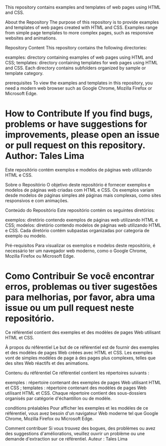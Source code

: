 This repository contains examples and templates of web pages using HTML and CSS.

About the Repository
The purpose of this repository is to provide examples and templates of web pages created with HTML and CSS. Examples range from simple page templates to more complex pages, such as responsive websites and animations.

Repository Content
This repository contains the following directories:

examples: directory containing examples of web pages using HTML and CSS;
templates: directory containing templates for web pages using HTML and CSS.
Each directory contains subfolders organized by sample or template category.

prerequisites
To view the examples and templates in this repository, you need a modern web browser such as Google Chrome, Mozilla Firefox or Microsoft Edge.

How to Contribute
If you find bugs, problems or have suggestions for improvements, please open an issue or pull request on this repository.
Author: Tales Lima
========================================================================================================================================================
Este repositório contém exemplos e modelos de páginas web utilizando HTML e CSS.

Sobre o Repositório
O objetivo deste repositório é fornecer exemplos e modelos de páginas web criadas com HTML e CSS. Os exemplos variam desde modelos de páginas simples até páginas mais complexas, como sites responsivos e com animações.

Conteúdo do Repositório
Este repositório contém os seguintes diretórios:

exemplos: diretório contendo exemplos de páginas web utilizando HTML e CSS;
modelos: diretório contendo modelos de páginas web utilizando HTML e CSS.
Cada diretório contém subpastas organizadas por categoria de exemplo ou modelo.

Pré-requisitos
Para visualizar os exemplos e modelos deste repositório, é necessário ter um navegador web moderno, como o Google Chrome, Mozilla Firefox ou Microsoft Edge.

Como Contribuir
Se você encontrar erros, problemas ou tiver sugestões para melhorias, por favor, abra uma issue ou um pull request neste repositório.
========================================================================================================================================================
Ce référentiel contient des exemples et des modèles de pages Web utilisant HTML et CSS.

À propos du référentiel
Le but de ce référentiel est de fournir des exemples et des modèles de pages Web créées avec HTML et CSS. Les exemples vont de simples modèles de page à des pages plus complexes, telles que des sites Web réactifs et des animations.

Contenu du référentiel
Ce référentiel contient les répertoires suivants :

exemples : répertoire contenant des exemples de pages Web utilisant HTML et CSS ;
templates : répertoire contenant des modèles de pages Web utilisant HTML et CSS.
Chaque répertoire contient des sous-dossiers organisés par catégorie d'échantillon ou de modèle.

conditions préalables
Pour afficher les exemples et les modèles de ce référentiel, vous avez besoin d'un navigateur Web moderne tel que Google Chrome, Mozilla Firefox ou Microsoft Edge.

Comment contribuer
Si vous trouvez des bogues, des problèmes ou avez des suggestions d'améliorations, veuillez ouvrir un problème ou une demande d'extraction sur ce référentiel.
Auteur : Tales Lima
